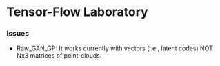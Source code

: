 # Tensor-Flow Laboratory

### Issues
* Raw_GAN_GP: 
	It works currently with vectors (i.e., latent codes) NOT Nx3 matrices of point-clouds.

